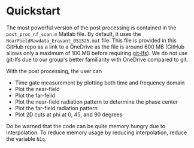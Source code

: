 # Quickstart

The most powerful version of the post processing is contained in the `post_proc_nf_scan.m` Matlab file. By default, it uses the `NearFieldRawdata_Eravant_051525.mat` file. This file is provided in this GitHub repo as a link to a OneDrive as the file is around 600 MB (GitHub allows only a maximum of 100 MB before requiring [git-lfs](https://git-lfs.com/)). We do not use git-lfs due to our group's better familiarity with OneDrive compared to git.

With the post processing, the user can
- Time gate measurement by plotting both time and frequency domain
- Plot the near-field
- Plot the far-feild
- Plot the near-field radiation pattern to determine the phase center
- Plot the far-field radiation pattern 
- Plot 2D cuts at phi at 0, 45, and 90 degrees

Do be warned that the code can be quite memory hungry due to interpolation. To reduce memory usage by reducing interpolation, reduce the variable `N1q`.
